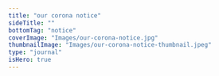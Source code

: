 ```yaml
---
title: "our corona notice"
sideTitle: ""
bottomTag: "notice"
coverImage: "Images/our-corona-notice.jpg"
thumbnailImage: "Images/our-corona-notice-thumbnail.jpeg"
type: "journal"
isHero: true
---
```

